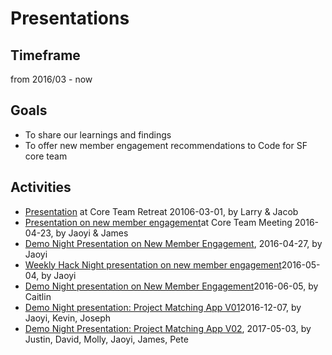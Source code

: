 # Presentations

## Timeframe

from 2016/03 - now

## Goals 

* To share our learnings and findings 
* To offer new member engagement recommendations to Code for SF core team 

## Activities
* [Presentation](./ProjectLaunch__CoreTeamRetreat_20160301.pdf) at Core Team Retreat 20106-03-01, by Larry & Jacob
* [Presentation on new member engagement](./NewMemberEngagement_CoreTeamMeeting_20160423.pdf)at Core Team Meeting 2016-04-23, by Jaoyi & James
* [Demo Night Presentation on New Member Engagement](./NewMememberEngagement_DemoNight_20160427.pdf), 2016-04-27, by Jaoyi
* [Weekly Hack Night presentation on new member engagement](./NewMemberEngagement_Hacknight_20160504.pdf)2016-05-04, by Jaoyi
* [Demo Night presentation on New Member Engagement](./NewMemberEngagement_ProjectDemoNight_20160605.pdf)2016-06-05, by Caitlin
* [Demo Night presentation: Project Matching App V01](./ProjectMatchingHat_ProjectDemoNight_20161207.pdf)2016-12-07, by Jaoyi, Kevin, Joseph
* [Demo Night Presentation: Project Matching App V02](./DemoNight_MatchingApp-V02_2017-05-03.pdf), 2017-05-03, by Justin, David, Molly, Jaoyi, James, Pete 



